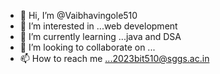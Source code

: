 - 👋 Hi, I’m @Vaibhavingole510
- 👀 I’m interested in ...web development
- 🌱 I’m currently learning ...java and DSA
- 💞️ I’m looking to collaborate on ...
- 📫 How to reach me ...2023bit510@sggs.ac.in

<!---
Vaibhavingole510/Vaibhavingole510 is a ✨ special ✨ repository because its `README.md` (this file) appears on your GitHub profile.
You can click the Preview link to take a look at your changes.
--->
